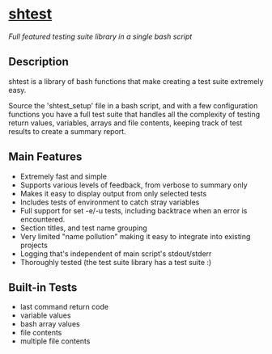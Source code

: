 # [shtest](https://github.com/sshambar/shtest)
*Full featured testing suite library in a single bash script*

## Description

shtest is a library of bash functions that make creating a test suite
extremely easy.

Source the 'shtest_setup' file in a bash script, and with a few
configuration functions you have a full test suite that handles
all the complexity of testing return values, variables, arrays and
file contents, keeping track of test results to create a summary
report.

## Main Features

* Extremely fast and simple
* Supports various levels of feedback, from verbose to summary only
* Makes it easy to display output from only selected tests
* Includes tests of environment to catch stray variables
* Full support for set -e/-u tests, including backtrace when
  an error is encountered.
* Section titles, and test name grouping
* Very limited "name pollution" making it easy to integrate into
  existing projects
* Logging that's independent of main script's stdout/stderr 
* Thoroughly tested (the test suite library has a test suite :)

## Built-in Tests

* last command return code
* variable values
* bash array values
* file contents
* multiple file contents
